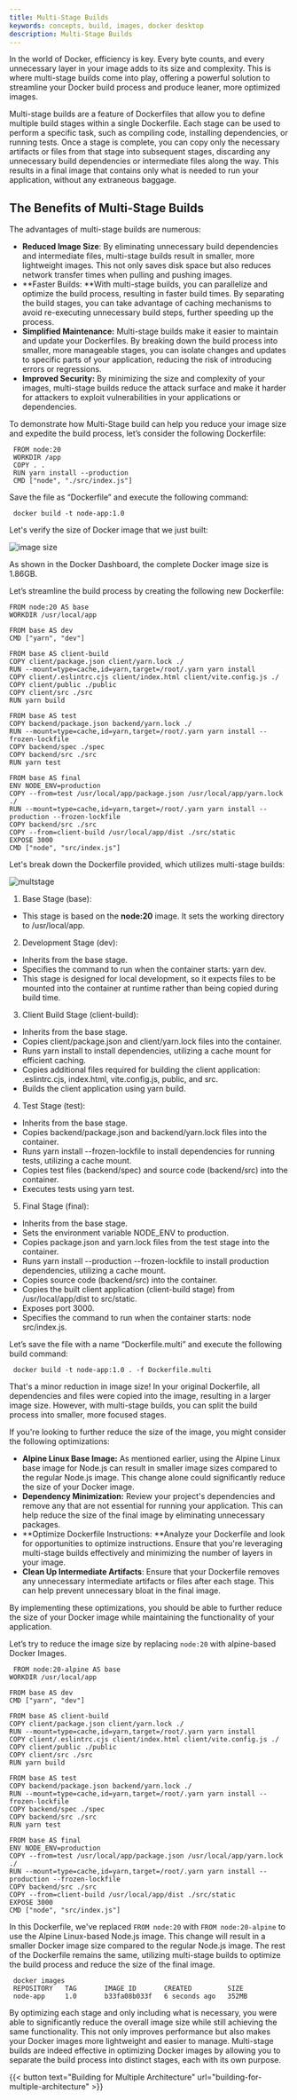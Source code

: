 ```yaml
---
title: Multi-Stage Builds
keywords: concepts, build, images, docker desktop
description: Multi-Stage Builds
---
```


In the world of Docker, efficiency is key. Every byte counts, and every unnecessary layer in your image adds to its size and complexity. This is where multi-stage builds come into play, offering a powerful solution to streamline your Docker build process and produce leaner, more optimized images.

Multi-stage builds are a feature of Dockerfiles that allow you to define multiple build stages within a single Dockerfile. Each stage can be used to perform a specific task, such as compiling code, installing dependencies, or running tests. Once a stage is complete, you can copy only the necessary artifacts or files from that stage into subsequent stages, discarding any unnecessary build dependencies or intermediate files along the way. This results in a final image that contains only what is needed to run your application, without any extraneous baggage.


## The Benefits of Multi-Stage Builds

The advantages of multi-stage builds are numerous:



* **Reduced Image Size**: By eliminating unnecessary build dependencies and intermediate files, multi-stage builds result in smaller, more lightweight images. This not only saves disk space but also reduces network transfer times when pulling and pushing images.
* **Faster Builds: **With multi-stage builds, you can parallelize and optimize the build process, resulting in faster build times. By separating the build stages, you can take advantage of caching mechanisms to avoid re-executing unnecessary build steps, further speeding up the process.
* **Simplified Maintenance:** Multi-stage builds make it easier to maintain and update your Dockerfiles. By breaking down the build process into smaller, more manageable stages, you can isolate changes and updates to specific parts of your application, reducing the risk of introducing errors or regressions.
* **Improved Security:** By minimizing the size and complexity of your images, multi-stage builds reduce the attack surface and make it harder for attackers to exploit vulnerabilities in your applications or dependencies.

To demonstrate how Multi-Stage build can help you reduce your image size and expedite the build process, let’s consider the following Dockerfile:

```console
 FROM node:20
 WORKDIR /app
 COPY . .
 RUN yarn install --production
 CMD ["node", "./src/index.js"]
```


Save the file as “Dockerfile” and execute the following command:

```console
 docker build -t node-app:1.0
```
Let's verify the size of Docker image that we just built:

![image size](image_size.png)

As shown in the Docker Dashboard, the complete Docker image size is 1.86GB.

Let’s streamline the build process by creating the following new Dockerfile:

```console
FROM node:20 AS base
WORKDIR /usr/local/app

FROM base AS dev
CMD ["yarn", "dev"]

FROM base AS client-build
COPY client/package.json client/yarn.lock ./
RUN --mount=type=cache,id=yarn,target=/root/.yarn yarn install
COPY client/.eslintrc.cjs client/index.html client/vite.config.js ./
COPY client/public ./public
COPY client/src ./src
RUN yarn build

FROM base AS test
COPY backend/package.json backend/yarn.lock ./
RUN --mount=type=cache,id=yarn,target=/root/.yarn yarn install --frozen-lockfile
COPY backend/spec ./spec
COPY backend/src ./src
RUN yarn test

FROM base AS final
ENV NODE_ENV=production
COPY --from=test /usr/local/app/package.json /usr/local/app/yarn.lock ./
RUN --mount=type=cache,id=yarn,target=/root/.yarn yarn install --production --frozen-lockfile
COPY backend/src ./src
COPY --from=client-build /usr/local/app/dist ./src/static
EXPOSE 3000
CMD ["node", "src/index.js"]
```


Let's break down the Dockerfile provided, which utilizes multi-stage builds:


![multstage](flow.png)




1. Base Stage (base):
* This stage is based on the **node:20** image. It sets the working directory to /usr/local/app.
2. Development Stage (dev):
* Inherits from the base stage.
* Specifies the command to run when the container starts: yarn dev.
* This stage is designed for local development, so it expects files to be mounted into the container at runtime rather than being copied during build time.
3. Client Build Stage (client-build):
* Inherits from the base stage.
* Copies client/package.json and client/yarn.lock files into the container.
* Runs yarn install to install dependencies, utilizing a cache mount for efficient caching.
* Copies additional files required for building the client application: .eslintrc.cjs, index.html, vite.config.js, public, and src.
* Builds the client application using yarn build.
4. Test Stage (test):
* Inherits from the base stage.
* Copies backend/package.json and backend/yarn.lock files into the container.
* Runs yarn install --frozen-lockfile to install dependencies for running tests, utilizing a cache mount.
* Copies test files (backend/spec) and source code (backend/src) into the container.
* Executes tests using yarn test.
5. Final Stage (final):
* Inherits from the base stage.
* Sets the environment variable NODE_ENV to production.
* Copies package.json and yarn.lock files from the test stage into the container.
* Runs yarn install --production --frozen-lockfile to install production dependencies, utilizing a cache mount.
* Copies source code (backend/src) into the container.
* Copies the built client application (client-build stage) from /usr/local/app/dist to src/static.
* Exposes port 3000.
* Specifies the command to run when the container starts: node src/index.js.

Let’s save the file with a name “Dockerfile.multi” and execute the following build command:

```console
 docker build -t node-app:1.0 . -f Dockerfile.multi
```

That's a minor reduction in image size! In your original Dockerfile, all dependencies and files were copied into the image, resulting in a larger image size. However, with multi-stage builds, you can split the build process into smaller, more focused stages. 

If you're looking to further reduce the size of the image, you might consider the following optimizations:



* **Alpine Linux Base Image:** As mentioned earlier, using the Alpine Linux base image for Node.js can result in smaller image sizes compared to the regular Node.js image. This change alone could significantly reduce the size of your Docker image.
* **Dependency Minimization:** Review your project's dependencies and remove any that are not essential for running your application. This can help reduce the size of the final image by eliminating unnecessary packages.
* **Optimize Dockerfile Instructions: **Analyze your Dockerfile and look for opportunities to optimize instructions. Ensure that you're leveraging multi-stage builds effectively and minimizing the number of layers in your image.
* **Clean Up Intermediate Artifacts**: Ensure that your Dockerfile removes any unnecessary intermediate artifacts or files after each stage. This can help prevent unnecessary bloat in the final image.

By implementing these optimizations, you should be able to further reduce the size of your Docker image while maintaining the functionality of your application.

Let’s try to reduce the image size by replacing `node:20` with alpine-based Docker Images.

```console
 FROM node:20-alpine AS base
WORKDIR /usr/local/app

FROM base AS dev
CMD ["yarn", "dev"]

FROM base AS client-build
COPY client/package.json client/yarn.lock ./
RUN --mount=type=cache,id=yarn,target=/root/.yarn yarn install
COPY client/.eslintrc.cjs client/index.html client/vite.config.js ./
COPY client/public ./public
COPY client/src ./src
RUN yarn build

FROM base AS test
COPY backend/package.json backend/yarn.lock ./
RUN --mount=type=cache,id=yarn,target=/root/.yarn yarn install --frozen-lockfile
COPY backend/spec ./spec
COPY backend/src ./src
RUN yarn test

FROM base AS final
ENV NODE_ENV=production
COPY --from=test /usr/local/app/package.json /usr/local/app/yarn.lock ./
RUN --mount=type=cache,id=yarn,target=/root/.yarn yarn install --production --frozen-lockfile
COPY backend/src ./src
COPY --from=client-build /usr/local/app/dist ./src/static
EXPOSE 3000
CMD ["node", "src/index.js"]

```



In this Dockerfile, we've replaced `FROM node:20` with `FROM node:20-alpine` to use the Alpine Linux-based Node.js image. This change will result in a smaller Docker image size compared to the regular Node.js image. The rest of the Dockerfile remains the same, utilizing multi-stage builds to optimize the build process and reduce the size of the final image.

```console
 docker images
 REPOSITORY   TAG       IMAGE ID       CREATED         SIZE
 node-app     1.0       b33fa08b033f   6 seconds ago   352MB
```
By optimizing each stage and only including what is necessary, you were able to significantly reduce the overall image size while still achieving the same functionality. This not only improves performance but also makes your Docker images more lightweight and easier to manage. Multi-stage builds are indeed effective in optimizing Docker images by allowing you to separate the build process into distinct stages, each with its own purpose.

{{< button text="Building for Multiple Architecture" url="building-for-multiple-architecture" >}}

